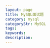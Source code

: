 ```yaml
---
layout: page
title: MySQL面试题
category: mysql
categoryStr: MySQL
tags:
keywords:
description:
---
```
























